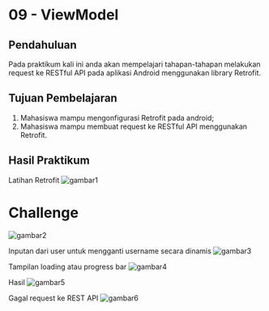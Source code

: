 # 09 - ViewModel

## Pendahuluan

Pada praktikum kali ini anda akan mempelajari tahapan-tahapan melakukan request ke RESTful API pada aplikasi Android menggunakan library Retrofit.

## Tujuan Pembelajaran

1. Mahasiswa mampu mengonfigurasi Retrofit pada android;
2. Mahasiswa mampu membuat request ke RESTful API menggunakan Retrofit.

## Hasil Praktikum

Latihan Retrofit
![gambar1](img/latihan.jpg)

# Challenge
![gambar2](img/chllge.jpg)

Inputan dari user untuk mengganti username secara dinamis
![gambar3](img/edittext.jpg)

Tampilan loading atau progress bar 
![gambar4](img/loading.jpg)

Hasil
![gambar5](img/hasil.jpg)

Gagal request ke REST API
![gambar6](img/back.jpg)
